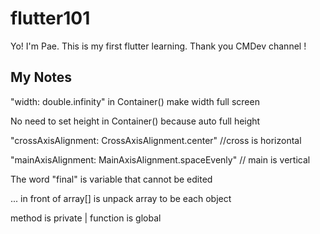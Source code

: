 # flutter101

Yo! I'm Pae. This is my first flutter learning.
Thank you CMDev channel !

## My Notes

"width: double.infinity" in Container() make width full screen

No need to set height in Container() because auto full height

"crossAxisAlignment: CrossAxisAlignment.center" //cross is horizontal

"mainAxisAlignment: MainAxisAlignment.spaceEvenly" // main is vertical

The word "final" is variable that cannot be edited

... in front of array[] is unpack array to be each object

method is private | function is global
